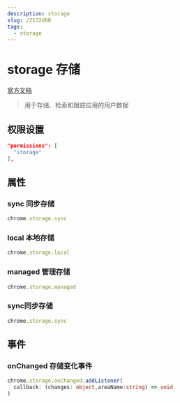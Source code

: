 ```yaml
---
description: storage
slug: /2132d60
tags: 
  - storage
---
```


# storage 存储

[官方文档](https://developer.chrome.com/docs/extensions/reference/storage/)

> 用于存储、检索和跟踪应用的用户数据

## 权限设置

```json
"permissions": [
  "storage" 
],
```

## 属性

### sync 同步存储

```js
chrome.storage.sync
```

### local 本地存储

```js
chrome.storage.local
```

### managed 管理存储

```js
chrome.storage.managed
```

### sync同步存储

```js
chrome.storage.sync
```

## 事件

### onChanged 存储变化事件

```ts
chrome.storage.onChanged.addListener(
  callback: (changes: object,areaName:string) => void
)
```
